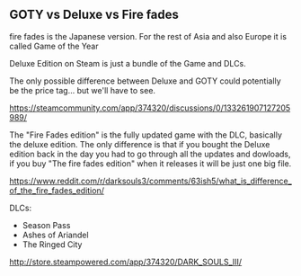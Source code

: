 ## GOTY vs Deluxe vs Fire fades

fire fades is the Japanese version. For the rest of Asia and also Europe it is called Game of the Year

Deluxe Edition on Steam is just a bundle of the Game and DLCs.

The only possible difference between Deluxe and GOTY could potentially be the price tag... but we'll have to see.

https://steamcommunity.com/app/374320/discussions/0/133261907127205989/


The "Fire Fades edition" is the fully updated game with the DLC, basically the deluxe edition. The only difference is that if you bought the Deluxe edition back in the day you had to go through all the updates and dowloads, if you buy "The fire fades edition" when it releases it will be just one big file.

https://www.reddit.com/r/darksouls3/comments/63ish5/what_is_difference_of_the_fire_fades_edition/


DLCs:

- Season Pass
- Ashes of Ariandel
- The Ringed City


http://store.steampowered.com/app/374320/DARK_SOULS_III/